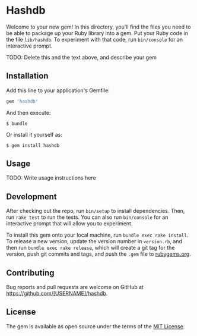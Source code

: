 # Hashdb

Welcome to your new gem! In this directory, you'll find the files you need to be able to package up your Ruby library into a gem. Put your Ruby code in the file `lib/hashdb`. To experiment with that code, run `bin/console` for an interactive prompt.

TODO: Delete this and the text above, and describe your gem

## Installation

Add this line to your application's Gemfile:

```ruby
gem 'hashdb'
```

And then execute:

    $ bundle

Or install it yourself as:

    $ gem install hashdb

## Usage

TODO: Write usage instructions here

## Development

After checking out the repo, run `bin/setup` to install dependencies. Then, run `rake test` to run the tests. You can also run `bin/console` for an interactive prompt that will allow you to experiment.

To install this gem onto your local machine, run `bundle exec rake install`. To release a new version, update the version number in `version.rb`, and then run `bundle exec rake release`, which will create a git tag for the version, push git commits and tags, and push the `.gem` file to [rubygems.org](https://rubygems.org).

## Contributing

Bug reports and pull requests are welcome on GitHub at https://github.com/[USERNAME]/hashdb.

## License

The gem is available as open source under the terms of the [MIT License](https://opensource.org/licenses/MIT).
